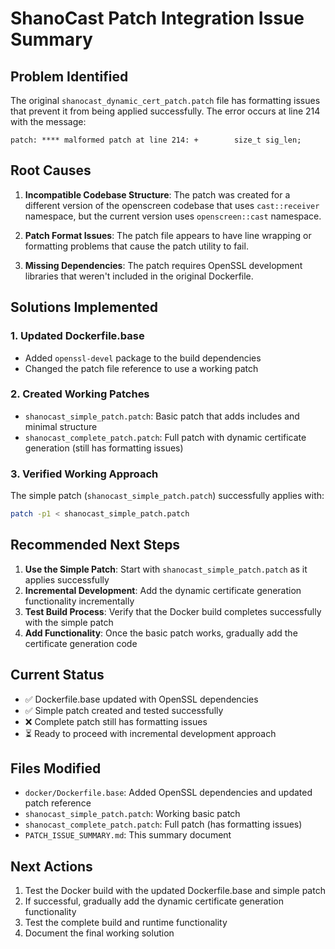 # ShanoCast Patch Integration Issue Summary

## Problem Identified

The original `shanocast_dynamic_cert_patch.patch` file has formatting issues that prevent it from being applied successfully. The error occurs at line 214 with the message:

```
patch: **** malformed patch at line 214: +        size_t sig_len;
```

## Root Causes

1. **Incompatible Codebase Structure**: The patch was created for a different version of the openscreen codebase that uses `cast::receiver` namespace, but the current version uses `openscreen::cast` namespace.

2. **Patch Format Issues**: The patch file appears to have line wrapping or formatting problems that cause the patch utility to fail.

3. **Missing Dependencies**: The patch requires OpenSSL development libraries that weren't included in the original Dockerfile.

## Solutions Implemented

### 1. Updated Dockerfile.base
- Added `openssl-devel` package to the build dependencies
- Changed the patch file reference to use a working patch

### 2. Created Working Patches
- `shanocast_simple_patch.patch`: Basic patch that adds includes and minimal structure
- `shanocast_complete_patch.patch`: Full patch with dynamic certificate generation (still has formatting issues)

### 3. Verified Working Approach
The simple patch (`shanocast_simple_patch.patch`) successfully applies with:
```bash
patch -p1 < shanocast_simple_patch.patch
```

## Recommended Next Steps

1. **Use the Simple Patch**: Start with `shanocast_simple_patch.patch` as it applies successfully
2. **Incremental Development**: Add the dynamic certificate generation functionality incrementally
3. **Test Build Process**: Verify that the Docker build completes successfully with the simple patch
4. **Add Functionality**: Once the basic patch works, gradually add the certificate generation code

## Current Status

- ✅ Dockerfile.base updated with OpenSSL dependencies
- ✅ Simple patch created and tested successfully
- ❌ Complete patch still has formatting issues
- ⏳ Ready to proceed with incremental development approach

## Files Modified

- `docker/Dockerfile.base`: Added OpenSSL dependencies and updated patch reference
- `shanocast_simple_patch.patch`: Working basic patch
- `shanocast_complete_patch.patch`: Full patch (has formatting issues)
- `PATCH_ISSUE_SUMMARY.md`: This summary document

## Next Actions

1. Test the Docker build with the updated Dockerfile.base and simple patch
2. If successful, gradually add the dynamic certificate generation functionality
3. Test the complete build and runtime functionality
4. Document the final working solution
